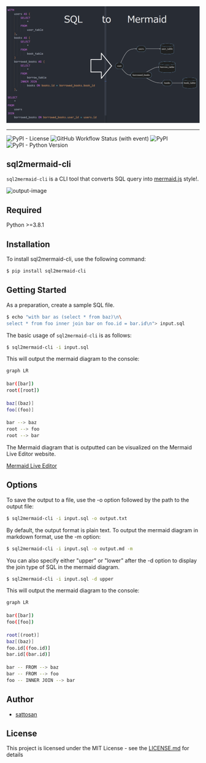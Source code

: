 <img src="https://raw.githubusercontent.com/sattosan/sql2mermaid-cli/master/img/top-image.png" width="1200px">

---

![PyPI - License](https://img.shields.io/pypi/l/sql2mermaid)
![GitHub Workflow Status (with event)](https://img.shields.io/github/actions/workflow/status/nkato/sql2mermaid/python-tox.yml?event=push&label=pytest%20with%20py38)
![PyPI](https://img.shields.io/pypi/v/sql2mermaid)
![PyPI - Python Version](https://img.shields.io/pypi/pyversions/sql2mermaid)

## sql2mermaid-cli
`sql2mermaid-cli` is a CLI tool that converts SQL query into [mermaid.js](https://mermaid.js.org/) style!.

![output-image](https://user-images.githubusercontent.com/20574756/235055268-3ecf0ec7-a3b7-45c3-93d9-fb032b14b4f6.gif)

## Required

Python >=3.8.1

## Installation

To install sql2mermaid-cli, use the following command:

```bash
$ pip install sql2mermaid-cli
```

## Getting Started

As a preparation, create a sample SQL file.

```bash
$ echo "with bar as (select * from baz)\n\
select * from foo inner join bar on foo.id = bar.id\n"> input.sql
```

The basic usage of `sql2mermaid-cli` is as follows:

```bash
$ sql2mermaid-cli -i input.sql
```

This will output the mermaid diagram to the console:

```bash
graph LR

bar([bar])
root([root])

baz[(baz)]
foo[(foo)]

bar --> baz
root --> foo
root --> bar
```

The Mermaid diagram that is outputted can be visualized on the Mermaid Live Editor website.

[Mermaid Live Editor](https://mermaid.live/)


## Options

To save the output to a file, use the -o option followed by the path to the output file:

```bash
$ sql2mermaid-cli -i input.sql -o output.txt
```

By default, the output format is plain text. To output the mermaid diagram in markdown format, use the -m option:

```bash
$ sql2mermaid-cli -i input.sql -o output.md -m
```

You can also specify either "upper" or "lower" after the -d option to display the join type of SQL in the mermaid diagram.

```bash
$ sql2mermaid-cli -i input.sql -d upper
```

This will output the mermaid diagram to the console:

```bash
graph LR

bar([bar])
foo([foo])

root[(root)]
baz[(baz)]
foo.id[(foo.id)]
bar.id[(bar.id)]

bar -- FROM --> baz
bar -- FROM --> foo
foo -- INNER JOIN --> bar
```

## Author

- [sattosan](https://github.com/sattosan)

## License

This project is licensed under the MIT License - see the [LICENSE.md](https://github.com/sattosan/sql2mermaid-cli/blob/master/LICENSE.md) for details
